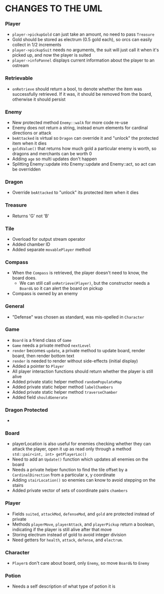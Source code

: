 # CHANGES TO THE UML

### Player

-   `player->pickupGold` can just take an amount, no need to pass `Treasure`
-   Gold should be stored as electrum (0.5 gold each), so orcs can easily collect in 1/2 increments
-   `player->pickupSuit` needs no arguments, the suit will just call it when it's picked up, and now the player is suited
-   `player->infoPannel` displays current information about the player to an ostream

### Retrievable

-   `onRetrieve` should return a bool, to denote whether the item was successfully retrieved. If it was, it should be removed from the board, otherwise it should persist

### Enemy

-   New protected method `Enemy::walk` for more code re-use
-   Enemy does not return a string, instead enum elements for cardinal directions or attack
-   `beAttacked` is virtual so `Dragon` can override it and "unlock" the protected item when it dies
-   `goldValue()` that returns how much gold a particular enemy is worth, so dragons and merchants can be worth 0
-   Adding `age` so multi updates don't happen
-   Splitting Enemy::update into Enemy::update and Enemy::act, so act can be overridden

### Dragon

-   Override `beAttacked` to "unlock" its protected item when it dies

### Treasure

-   Returns 'G' not 'B'

### Tile

-   Overload for output stream operator
-   Added chamber ID
-   Added separate `movablePlayer` method

### Compass

-   When the `Compass` is retrieved, the player doesn't need to know, the board does.
    -   We can still call `onRetrieve(Player)`, but the constructor needs a `Board&` so it can alert the board on pickup
-   Compass is owned by an enemy

### General

-   "Defense" was chosen as standard, was mis-spelled in `Character`

### Game

-   `Board` is a friend class of `Game`
-   `Game` needs a private method `nextLevel`
-   `render` becomes `update`, a private method to update board, render board, then render bottom text
-   `render` is needed to render without side-effects (initial display)
-   Added a pointer to `Player`
-   All player interaction functions should return whether the player is still alive
-   Added private static helper method `randomPopulateMap`
-   Added private static helper method `labelChambers`
-   Added private static helper method `traverseChamber`
-   Added field `shouldGenerate`

### Dragon Protected
-

### Board

-   playerLocation is also useful for enemies checking whether they can attack the player, open it up as read only through a method `std::pair<int, int> getPlayerLoc()`
-   Need to add an `Update()` function which updates all enemies on the board
-   Needs a private helper function to find the tile offset by a `CardinalDirection` from a particular x, y coordinate
-   Adding `stairLocation()` so enemies can know to avoid stepping on the stairs
-   Added private vector of sets of coordinate pairs `chambers`

### Player

-   Fields `suited`, `attackMod`, `defenseMod`, and `gold` are protected instead of private
-   Methods `playerMove`, `playerAttack`, and `playerPickup` return a boolean, indicating if the player is still alive after that move
-   Storing electrum instead of gold to avoid integer division
-   Need getters for `health`, `attack`, `defense`, and `electrum`.

### Character

-   `Player`s don't care about board, only `Enemy`, so move `Board&` to `Enemy`

### Potion

-   Needs a self description of what type of potion it is
